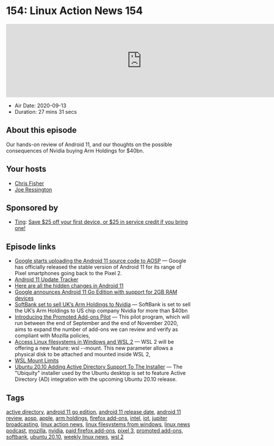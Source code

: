 # 154: Linux Action News 154

<iframe src="https://player.fireside.fm/v2/DAcK9LdX+zUuXMFD6?theme=dark" width="740" height="200" frameborder="0" scrolling="no"></iframe>

* Air Date: 2020-09-13
* Duration: 27 mins 31 secs

## About this episode

Our hands-on review of Android 11, and our thoughts on the possible consequences of Nvidia buying Arm Holdings for $40bn.

## Your hosts
* [Chris Fisher](https://linuxactionnews.com/hosts/chris)
* [Joe Ressington](https://linuxactionnews.com/hosts/joe)

## Sponsored by

  * [Ting](https://linux.ting.com): [Save $25 off your first device, or $25 in service credit if you bring one!](https://linux.ting.com)



## Episode links

  * [Google starts uploading the Android 11 source code to AOSP](https://www.xda-developers.com/android-11-source-code-aosp/ "Google starts uploading the Android 11 source code to AOSP") — Google has officially released the stable version of Android 11 for its range of Pixel smartphones going back to the Pixel 2.
  * [Android 11 Update Tracker](https://www.xda-developers.com/android-11-update-tracker/ "Android 11 Update Tracker")
  * [Here are all the hidden changes in Android 11](https://www.xda-developers.com/hidden-changes-android-11-source-code/ "Here are all the hidden changes in Android 11")
  * [Google announces Android 11 Go Edition with support for 2GB RAM devices](https://www.xda-developers.com/google-announces-android-11-go-edition-2gb-ram-devices/ "Google announces Android 11 Go Edition with support for 2GB RAM devices")
  * [SoftBank set to sell UK’s Arm Holdings to Nvidia](https://archive.vn/PLQr3#selection-1897.0-1899.83 "SoftBank set to sell UK’s Arm Holdings to Nvidia") — SoftBank is set to sell the UK’s Arm Holdings to US chip company Nvidia for more than $40bn
  * [Introducing the Promoted Add-ons Pilot](https://blog.mozilla.org/addons/2020/09/09/introducing-the-promoted-add-ons-pilot/ "Introducing the Promoted Add-ons Pilot") — This pilot program, which will run between the end of September and the end of November 2020, aims to expand the number of add-ons we can review and verify as compliant with Mozilla policies,
  * [Access Linux filesystems in Windows and WSL 2](https://devblogs.microsoft.com/commandline/access-linux-filesystems-in-windows-and-wsl-2/ "Access Linux filesystems in Windows and WSL 2") — WSL 2 will be offering a new feature: wsl --mount. This new parameter allows a physical disk to be attached and mounted inside WSL 2,
  * [WSL Mount Limits](https://docs.microsoft.com/en-us/windows/wsl/wsl2-mount-disk#limitations "WSL Mount Limits")
  * [Ubuntu 20.10 Adding Active Directory Support To The Installer](https://www.phoronix.com/scan.php?page=news_item&px=Ubuntu-20.10-Active-Directory "Ubuntu 20.10 Adding Active Directory Support To The Installer") — The "Ubiquity" installer used by the Ubuntu desktop is set to feature Active Directory (AD) integration with the upcoming Ubuntu 20.10 release.



## Tags

[active directory](https://linuxactionnews.com/tags/active%20directory), [android 11 go edition](https://linuxactionnews.com/tags/android%2011%20go%20edition), [android 11 release date](https://linuxactionnews.com/tags/android%2011%20release%20date), [android 11 review](https://linuxactionnews.com/tags/android%2011%20review), [aosp](https://linuxactionnews.com/tags/aosp), [apple](https://linuxactionnews.com/tags/apple), [arm holdings](https://linuxactionnews.com/tags/arm%20holdings), [firefox add-ons](https://linuxactionnews.com/tags/firefox%20add-ons), [intel](https://linuxactionnews.com/tags/intel), [iot](https://linuxactionnews.com/tags/iot), [jupiter broadcasting](https://linuxactionnews.com/tags/jupiter%20broadcasting), [linux action news](https://linuxactionnews.com/tags/linux%20action%20news), [linux filesystems from windows](https://linuxactionnews.com/tags/linux%20filesystems%20from%20windows), [linux news podcast](https://linuxactionnews.com/tags/linux%20news%20podcast), [mozilla](https://linuxactionnews.com/tags/mozilla), [nvidia](https://linuxactionnews.com/tags/nvidia), [paid firefox add-ons](https://linuxactionnews.com/tags/paid%20firefox%20add-ons), [pixel 3](https://linuxactionnews.com/tags/pixel%203), [promoted add-ons](https://linuxactionnews.com/tags/promoted%20add-ons), [softbank](https://linuxactionnews.com/tags/softbank), [ubuntu 20.10](https://linuxactionnews.com/tags/ubuntu%2020.10), [weekly linux news](https://linuxactionnews.com/tags/weekly%20linux%20news), [wsl 2](https://linuxactionnews.com/tags/wsl%202)